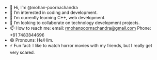 - 👋 Hi, I’m @mohan-poornachandra
- 👀 I’m interested in coding and development.
- 🌱 I’m currently learning C++, web development.
- 💞️ I’m looking to collaborate on technology development projects.
- 📫 How to reach me: email: rmohanpoornachandra@gmail.com
                         Phone: +91 7483844696
- 😄 Pronouns: He/Him.
- ⚡ Fun fact: I like to watch horror movies with my friends, but I really get very scared.

<!---
mohan-poornachandra/mohan-poornachandra is a ✨ special ✨ repository because its `README.md` (this file) appears on your GitHub profile.
You can click the Preview link to take a look at your changes.
--->
